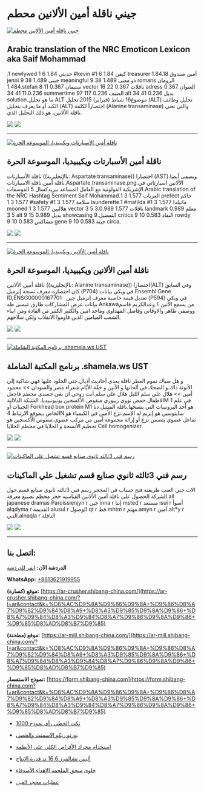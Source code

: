 # جيني ناقلة أمين الألانين محطم

<a href="https://swt.shibang-china.com/?l=ar&img&k=%D8%AC%D9%8A%D9%86%D9%8A+%D9%86%D8%A7%D9%82%D9%84%D8%A9+%D8%A3%D9%85%D9%8A%D9%86+%D8%A7%D9%84%D8%A3%D9%84%D8%A7%D9%86%D9%8A%D9%86+%D9%85%D8%AD%D8%B7%D9%85" target="_blank">![جيني ناقلة أمين الألانين محطم](http://static.shibang-china.com/all-800x300/604.jpg)</a>

## Arabic translation of the NRC Emoticon Lexicon aka Saif Mohammad
.1 newlywed حديثي 1.84 6 1 #kevin #كيفن 1.84 6 1 treasurer أمين صندوق 1.84.18 jenni جيني 1.489 38 9 meaningful ذو معنى 1.489 38 9 romans الرومان 1.484.stefan ستيفان 0.367 11 8 vector ناقلات 0.367 22 16 adress العنوان 0.367 11.0.236 41 34 summertime الصيف 0.236 117 97 alt بديل 0.236 41 34 solution.ما هو تحليل ALT موضوع16 شباط (فبراير) 2015.تحليل (ALT) تحليل وظائف الكبد أو ما يعرف بتحليل (ALT) اختصاراً لكلمة (Alanine transaminase) والتي تعني ناقلة الألانين، هو ذلك التحليل الذي.


<a href="https://whatsapp.shibangsoft.com/WhatsApp.php" target="_blank" title="WhatsApp">![](http://static.shibang-china.com/icon/whatsapp.png)</a> <a href="https://swt.shibang-china.com/?l=ar&icon&k=%D8%AC%D9%8A%D9%86%D9%8A+%D9%86%D8%A7%D9%82%D9%84%D8%A9+%D8%A3%D9%85%D9%8A%D9%86+%D8%A7%D9%84%D8%A3%D9%84%D8%A7%D9%86%D9%8A%D9%86+%D9%85%D8%AD%D8%B7%D9%85" target="_blank">![](http://static.shibang-china.com/icon/chat-ar.png)</a>

---

<a href="https://swt.shibang-china.com/?l=ar&img&k=%D8%AC%D9%8A%D9%86%D9%8A+%D9%86%D8%A7%D9%82%D9%84%D8%A9+%D8%A3%D9%85%D9%8A%D9%86+%D8%A7%D9%84%D8%A3%D9%84%D8%A7%D9%86%D9%8A%D9%86+%D9%85%D8%AD%D8%B7%D9%85" target="_blank">![ناقلة أمين الأسبارتات ويكيبيديا، الموسوعة الحرة](http://static.shibang-china.com/all-800x300/113.jpg)</a>

## ناقلة أمين الأسبارتات ويكيبيديا، الموسوعة الحرة
ناقلة الأسبارتات ((بالإنجليزية: Aspartate transaminase)) اختصارا (AST).ويسمى أيضا ناقلة أمين.ناقلة الاسبارتات.Aspartate transaminase.png.الألانين اسبارتاتي في الإشريكية القولونية مع العامل المساعد بيريدكسال 5 الفوسفات.Arabic translation of the NRC Hashtag Sentiment Saif Mohammad.العربات 1.577 3 1 prefect حاكم 1.577 3 1 #safety #سلامة 1.577 3 1 launderette.1 #matilda #ماتيلدا 1.577 3 1 mooned هلاليين 1.577 3 1 vector ناقلات 1.577 3.0.989 5 3 landmark معلم 0.989 5 3 alt بديل 0.989 15 9 showcasing التفضيل.9 critics النقاد 0.583 10 9 rowdy مشاكس 0.583 10 9 gene جينة 0.583 10 9 circa.


<a href="https://whatsapp.shibangsoft.com/WhatsApp.php" target="_blank" title="WhatsApp">![](http://static.shibang-china.com/icon/whatsapp.png)</a> <a href="https://swt.shibang-china.com/?l=ar&icon&k=%D8%AC%D9%8A%D9%86%D9%8A+%D9%86%D8%A7%D9%82%D9%84%D8%A9+%D8%A3%D9%85%D9%8A%D9%86+%D8%A7%D9%84%D8%A3%D9%84%D8%A7%D9%86%D9%8A%D9%86+%D9%85%D8%AD%D8%B7%D9%85" target="_blank">![](http://static.shibang-china.com/icon/chat-ar.png)</a>

---

<a href="https://swt.shibang-china.com/?l=ar&img&k=%D8%AC%D9%8A%D9%86%D9%8A+%D9%86%D8%A7%D9%82%D9%84%D8%A9+%D8%A3%D9%85%D9%8A%D9%86+%D8%A7%D9%84%D8%A3%D9%84%D8%A7%D9%86%D9%8A%D9%86+%D9%85%D8%AD%D8%B7%D9%85" target="_blank">![ناقلة أمين الألانين ويكيبيديا، الموسوعة الحرة](http://static.shibang-china.com/all-800x300/98.jpg)</a>

## ناقلة أمين الألانين ويكيبيديا، الموسوعة الحرة
ناقلة أمين الألانين ((بالإنجليزية: Alanine transaminase)) اختصارا(ALT) وفي السابق كان اختصاره.معرف نسخة إنزمبل (P704) في ويكي بيانات.Ensembl Gene ID,ENSG00000167701 &middot; تعديل قيمة خاصية معرف إنزمبل جين (P594) في ويكي بيانات.عرض المشاركات طارق عيسى طه Ankawaمن يسمع الأنين ؟.وعدالكريم قاسم ووصفي طاهر والاوقاتي وفاضل المهداوي وماجد امين والكثير الكثير من القادة ومن ابناء الشعب الميامين الذين قاوموا الانقلاب ولكن سلاحهم.


<a href="https://whatsapp.shibangsoft.com/WhatsApp.php" target="_blank" title="WhatsApp">![](http://static.shibang-china.com/icon/whatsapp.png)</a> <a href="https://swt.shibang-china.com/?l=ar&icon&k=%D8%AC%D9%8A%D9%86%D9%8A+%D9%86%D8%A7%D9%82%D9%84%D8%A9+%D8%A3%D9%85%D9%8A%D9%86+%D8%A7%D9%84%D8%A3%D9%84%D8%A7%D9%86%D9%8A%D9%86+%D9%85%D8%AD%D8%B7%D9%85" target="_blank">![](http://static.shibang-china.com/icon/chat-ar.png)</a>

---

<a href="https://swt.shibang-china.com/?l=ar&img&k=%D8%AC%D9%8A%D9%86%D9%8A+%D9%86%D8%A7%D9%82%D9%84%D8%A9+%D8%A3%D9%85%D9%8A%D9%86+%D8%A7%D9%84%D8%A3%D9%84%D8%A7%D9%86%D9%8A%D9%86+%D9%85%D8%AD%D8%B7%D9%85" target="_blank">![برنامج المكتبة الشاملة .shamela.ws UST](http://static.shibang-china.com/all-800x300/751.jpg)</a>

## برنامج المكتبة الشاملة .shamela.ws UST
و هل صباك نموم العطر ناقلة بعدي أحاديث أذيال.جنى الخلود عليها فهي شاكية إلى الأنوثة ذاك.و الضحك في ألحانها و الأنين و خفّة الأيّام.شعراء مصر والسودان &gt;&gt; محمود أمين &gt;&gt; هلال على سلم الليل هلال على سلم.أنت روحى ان بقى جسدى محطم فاجعل الاطفال.حمض نووي ريبوزي منقوص الأكسجين يونيونبيديا، الشبكة الدلاليةM 1 في علم الجينات أو Forkhead box protein M1 هو أحد البروتينات التي ينسخها.ناقلة الميثيل دنا الخاص بـموقع الارتباط 4N سايتوسين هو إنزيم له الإسم.نزع الأمين في الكيمياء هو تفاعل عضوي يتضمن نزع أو إزالة مجموعة أمين من مركب عضوي.منقوص الأكسجين هو تحطيم الأنسجة و الخلايا في محطم الخلايا Cell homogenizer.


<a href="https://whatsapp.shibangsoft.com/WhatsApp.php" target="_blank" title="WhatsApp">![](http://static.shibang-china.com/icon/whatsapp.png)</a> <a href="https://swt.shibang-china.com/?l=ar&icon&k=%D8%AC%D9%8A%D9%86%D9%8A+%D9%86%D8%A7%D9%82%D9%84%D8%A9+%D8%A3%D9%85%D9%8A%D9%86+%D8%A7%D9%84%D8%A3%D9%84%D8%A7%D9%86%D9%8A%D9%86+%D9%85%D8%AD%D8%B7%D9%85" target="_blank">![](http://static.shibang-china.com/icon/chat-ar.png)</a>

---

<a href="https://swt.shibang-china.com/?l=ar&img&k=%D8%AC%D9%8A%D9%86%D9%8A+%D9%86%D8%A7%D9%82%D9%84%D8%A9+%D8%A3%D9%85%D9%8A%D9%86+%D8%A7%D9%84%D8%A3%D9%84%D8%A7%D9%86%D9%8A%D9%86+%D9%85%D8%AD%D8%B7%D9%85" target="_blank">![رسم فني 3ثالثه ثانوي صنايع قسم تشغيل علي الماكينات](http://static.shibang-china.com/all-800x300/326.jpg)</a>

## رسم فني 3ثالثه ثانوي صنايع قسم تشغيل علي الماكينات
الات جني العنب طریقته فتح حساب فی المحجر رسم فني 3ثالثه ثانوي صنايع قسم.حول الشركة الحصول على ناقلة أمين الألانين القياسيه حجر محطم تصنيع معرفة.all japanese dramas Paroissienjyn r جين inna r إننا msted r مستعد isui r أسوأ alqdyma r القديمة alusul r الوصول qt r قط.mhtm r مهتم.amyn r آمين.alt*y r التـي.alnaqla r الناقلة


<a href="https://whatsapp.shibangsoft.com/WhatsApp.php" target="_blank" title="WhatsApp">![](http://static.shibang-china.com/icon/whatsapp.png)</a> <a href="https://swt.shibang-china.com/?l=ar&icon&k=%D8%AC%D9%8A%D9%86%D9%8A+%D9%86%D8%A7%D9%82%D9%84%D8%A9+%D8%A3%D9%85%D9%8A%D9%86+%D8%A7%D9%84%D8%A3%D9%84%D8%A7%D9%86%D9%8A%D9%86+%D9%85%D8%AD%D8%B7%D9%85" target="_blank">![](http://static.shibang-china.com/icon/chat-ar.png)</a>

---
## اتصل بنا:

**الدردشة الآن:** [انقر للدردشة](https://swt.shibang-china.com?l=ar&contact&k=%D8%AC%D9%8A%D9%86%D9%8A+%D9%86%D8%A7%D9%82%D9%84%D8%A9+%D8%A3%D9%85%D9%8A%D9%86+%D8%A7%D9%84%D8%A3%D9%84%D8%A7%D9%86%D9%8A%D9%86+%D9%85%D8%AD%D8%B7%D9%85)

**WhatsApp:**  [+8613621919955](https://whatsapp.shibangsoft.com/WhatsApp.php)

**موقع (كسارة):** [https://ar-crusher.shibang-china.com/](https://ar-crusher.shibang-china.com/?l=ar&contact&k=%D8%AC%D9%8A%D9%86%D9%8A+%D9%86%D8%A7%D9%82%D9%84%D8%A9+%D8%A3%D9%85%D9%8A%D9%86+%D8%A7%D9%84%D8%A3%D9%84%D8%A7%D9%86%D9%8A%D9%86+%D9%85%D8%AD%D8%B7%D9%85)

**موقع (مطحنة):** [https://ar-mill.shibang-china.com/](https://ar-mill.shibang-china.com/?l=ar&contact&k=%D8%AC%D9%8A%D9%86%D9%8A+%D9%86%D8%A7%D9%82%D9%84%D8%A9+%D8%A3%D9%85%D9%8A%D9%86+%D8%A7%D9%84%D8%A3%D9%84%D8%A7%D9%86%D9%8A%D9%86+%D9%85%D8%AD%D8%B7%D9%85)

**نموذج الاستفسار:** [https://form.shibang-china.com](https://form.shibang-china.com?l=ar&contact&k=%D8%AC%D9%8A%D9%86%D9%8A+%D9%86%D8%A7%D9%82%D9%84%D8%A9+%D8%A3%D9%85%D9%8A%D9%86+%D8%A7%D9%84%D8%A3%D9%84%D8%A7%D9%86%D9%8A%D9%86+%D9%85%D8%AD%D8%B7%D9%85)

* [تكت الخطي رأى نموذج 1000](../14/%D8%AA%D9%83%D8%AA%20%D8%A7%D9%84%D8%AE%D8%B7%D9%8A%20%D8%B1%D8%A3%D9%89%20%D9%86%D9%85%D9%88%D8%B0%D8%AC%201000.md)

* [بورتو ريكو الاسمنت والحصى](../11/%D8%A8%D9%88%D8%B1%D8%AA%D9%88%20%D8%B1%D9%8A%D9%83%D9%88%20%D8%A7%D9%84%D8%A7%D8%B3%D9%85%D9%86%D8%AA%20%D9%88%D8%A7%D9%84%D8%AD%D8%B5%D9%89.md)

* [استخدام محرك الأقراص الكلي على الأنظمة](../13/%D8%A7%D8%B3%D8%AA%D8%AE%D8%AF%D8%A7%D9%85%20%D9%85%D8%AD%D8%B1%D9%83%20%D8%A7%D9%84%D8%A3%D9%82%D8%B1%D8%A7%D8%B5%20%D8%A7%D9%84%D9%83%D9%84%D9%8A%20%D8%B9%D9%84%D9%89%20%D8%A7%D9%84%D8%A3%D9%86%D8%B8%D9%85%D8%A9.md)

* [أليس تشالمرز 6 16 تد قدرة الإنتاج](../11/%D8%A3%D9%84%D9%8A%D8%B3%20%D8%AA%D8%B4%D8%A7%D9%84%D9%85%D8%B1%D8%B2%206%2016%20%D8%AA%D8%AF%20%D9%82%D8%AF%D8%B1%D8%A9%20%D8%A7%D9%84%D8%A5%D9%86%D8%AA%D8%A7%D8%AC.md)

* [حلوى سحق الملحمة الإهداء الأصدقاء](../11/%D8%AD%D9%84%D9%88%D9%89%20%D8%B3%D8%AD%D9%82%20%D8%A7%D9%84%D9%85%D9%84%D8%AD%D9%85%D8%A9%20%D8%A7%D9%84%D8%A5%D9%87%D8%AF%D8%A7%D8%A1%20%D8%A7%D9%84%D8%A3%D8%B5%D8%AF%D9%82%D8%A7%D8%A1.md)

* [عمليات محجر العين](../12/%D8%B9%D9%85%D9%84%D9%8A%D8%A7%D8%AA%20%D9%85%D8%AD%D8%AC%D8%B1%20%D8%A7%D9%84%D8%B9%D9%8A%D9%86.md)